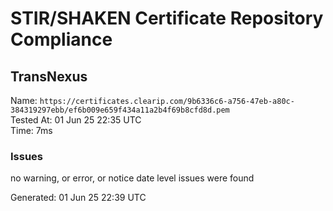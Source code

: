 # STIR/SHAKEN Certificate Repository Compliance

## TransNexus

Name: `https://certificates.clearip.com/9b6336c6-a756-47eb-a80c-384319297ebb/ef6b009e659f434a11a2b4f69b8cfd8d.pem`\
Tested At: 01 Jun 25 22:35 UTC\
Time: 7ms

### Issues

no warning, or error, or notice date level issues were found

Generated: 01 Jun 25 22:39 UTC